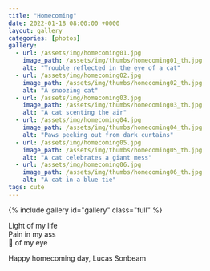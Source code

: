 ```yaml
---
title: "Homecoming"
date: 2022-01-18 08:00:00 +0000
layout: gallery
categories: [photos]
gallery:
  - url: /assets/img/homecoming01.jpg
    image_path: /assets/img/thumbs/homecoming01_th.jpg
    alt: "Trouble reflected in the eye of a cat"
  - url: /assets/img/homecoming02.jpg
    image_path: /assets/img/thumbs/homecoming02_th.jpg
    alt: "A snoozing cat"
  - url: /assets/img/homecoming03.jpg
    image_path: /assets/img/thumbs/homecoming03_th.jpg
    alt: "A cat scenting the air"
  - url: /assets/img/homecoming04.jpg
    image_path: /assets/img/thumbs/homecoming04_th.jpg
    alt: "Paws peeking out from dark curtains"
  - url: /assets/img/homecoming05.jpg
    image_path: /assets/img/thumbs/homecoming05_th.jpg
    alt: "A cat celebrates a giant mess"
  - url: /assets/img/homecoming06.jpg
    image_path: /assets/img/thumbs/homecoming06_th.jpg
    alt: "A cat in a blue tie"
tags: cute
---
```


{% include gallery id="gallery" class="full" %}

Light of my life<br />
Pain in my ass<br />
🍊 of my eye

Happy homecoming day, Lucas Sonbeam
